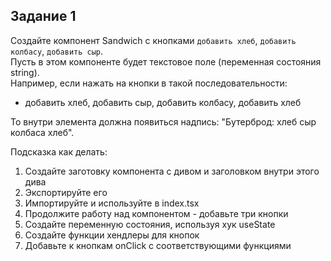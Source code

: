 ## Задание 1 
Создайте компонент Sandwich с кнопками `добавить хлеб`, `добавить колбасу`, `добавить сыр`.  
Пусть в этом компоненте будет текстовое поле (переменная состояния string).  
Например, если нажать на кнопки в такой последовательности: 
- добавить хлеб, добавить сыр, добавить колбасу, добавить хлеб 

То внутри элемента должна появиться надпись: "Бутерброд: хлеб сыр колбаса хлеб".

Подсказка как делать:
1. Создайте заготовку компонента с дивом и заголовком внутри этого дива
2. Экспортируйте его
3. Импортируйте и используйте в index.tsx
4. Продолжите работу над компонентом - добавьте три кнопки
5. Создайте переменную состояния, используя хук useState
6. Создайте функции хендлеры для кнопок
7. Добавьте к кнопкам onClick с соответствующими функциями
